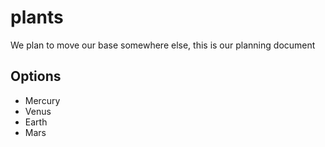 # plants

We plan to move our base somewhere else, this is our planning document

## Options
* Mercury
* Venus
* Earth
* Mars
